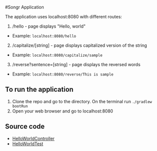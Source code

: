 #Songr Application

The application uses localhost:8080 with different routes:
1. /hello - page displays "Hello, world"
* Example: `localhost:8080/hello`
2. /capitalize/[string] - page displays capitalized version of the string
* Example: `localhost:8080/capitalize/sample`
3. /reverse?sentence=[string] - page displays the reversed words
* Example: `localhost:8080/reverse/This is sample`

## To run the application
1. Clone the repo and go to the directory. On the terminal run `./gradlew bootRun`
2. Open your web browser and go to localhost:8080

## Source code
* [HelloWorldController](./src/main/java/com.fern.jorie.projectlab.songr/HelloWorldController.java)
* [HelloWorldTest](./src/test/java/com.fern.jorie.projectlab.songr/HelloWorldController.java)
